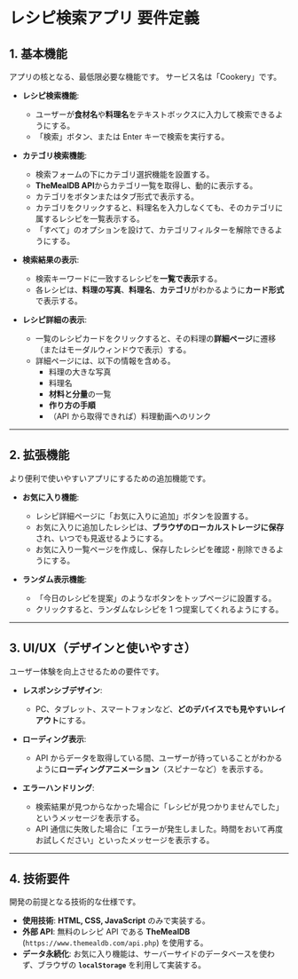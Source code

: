 # レシピ検索アプリ 要件定義

## 1. 基本機能

アプリの核となる、最低限必要な機能です。
サービス名は「Cookery」です。

- **レシピ検索機能**:

  - ユーザーが**食材名**や**料理名**をテキストボックスに入力して検索できるようにする。
  - 「検索」ボタン、または Enter キーで検索を実行する。

- **カテゴリ検索機能**:

  - 検索フォームの下にカテゴリ選択機能を設置する。
  - **TheMealDB API**からカテゴリ一覧を取得し、動的に表示する。
  - カテゴリをボタンまたはタブ形式で表示する。
  - カテゴリをクリックすると、料理名を入力しなくても、そのカテゴリに属するレシピを一覧表示する。
  - 「すべて」のオプションを設けて、カテゴリフィルターを解除できるようにする。

- **検索結果の表示**:

  - 検索キーワードに一致するレシピを**一覧で表示**する。
  - 各レシピは、**料理の写真**、**料理名**、**カテゴリ**がわかるように**カード形式**で表示する。

- **レシピ詳細の表示**:
  - 一覧のレシピカードをクリックすると、その料理の**詳細ページ**に遷移（またはモーダルウィンドウで表示）する。
  - 詳細ページには、以下の情報を含める。
    - 料理の大きな写真
    - 料理名
    - **材料と分量**の一覧
    - **作り方の手順**
    - （API から取得できれば）料理動画へのリンク

---

## 2. 拡張機能

より便利で使いやすいアプリにするための追加機能です。

- **お気に入り機能**:

  - レシピ詳細ページに「お気に入りに追加」ボタンを設置する。
  - お気に入りに追加したレシピは、**ブラウザのローカルストレージに保存**され、いつでも見返せるようにする。
  - お気に入り一覧ページを作成し、保存したレシピを確認・削除できるようにする。

- **ランダム表示機能**:
  - 「今日のレシピを提案」のようなボタンをトップページに設置する。
  - クリックすると、ランダムなレシピを 1 つ提案してくれるようにする。

---

## 3. UI/UX（デザインと使いやすさ）

ユーザー体験を向上させるための要件です。

- **レスポンシブデザイン**:

  - PC、タブレット、スマートフォンなど、**どのデバイスでも見やすいレイアウト**にする。

- **ローディング表示**:

  - API からデータを取得している間、ユーザーが待っていることがわかるように**ローディングアニメーション**（スピナーなど）を表示する。

- **エラーハンドリング**:
  - 検索結果が見つからなかった場合に「レシピが見つかりませんでした」というメッセージを表示する。
  - API 通信に失敗した場合に「エラーが発生しました。時間をおいて再度お試しください」といったメッセージを表示する。

---

## 4. 技術要件

開発の前提となる技術的な仕様です。

- **使用技術**: **HTML, CSS, JavaScript** のみで実装する。
- **外部 API**: 無料のレシピ API である **TheMealDB** (`https://www.themealdb.com/api.php`) を使用する。
- **データ永続化**: お気に入り機能は、サーバーサイドのデータベースを使わず、ブラウザの **`localStorage`** を利用して実装する。
